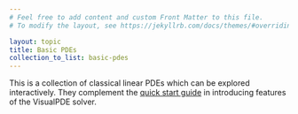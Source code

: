 ```yaml
---
# Feel free to add content and custom Front Matter to this file.
# To modify the layout, see https://jekyllrb.com/docs/themes/#overriding-theme-defaults

layout: topic
title: Basic PDEs
collection_to_list: basic-pdes
---
```


This is a collection of classical linear PDEs which can be explored interactively. They complement the [quick start guide](user-guide/quick-start) in introducing features of the VisualPDE solver.
